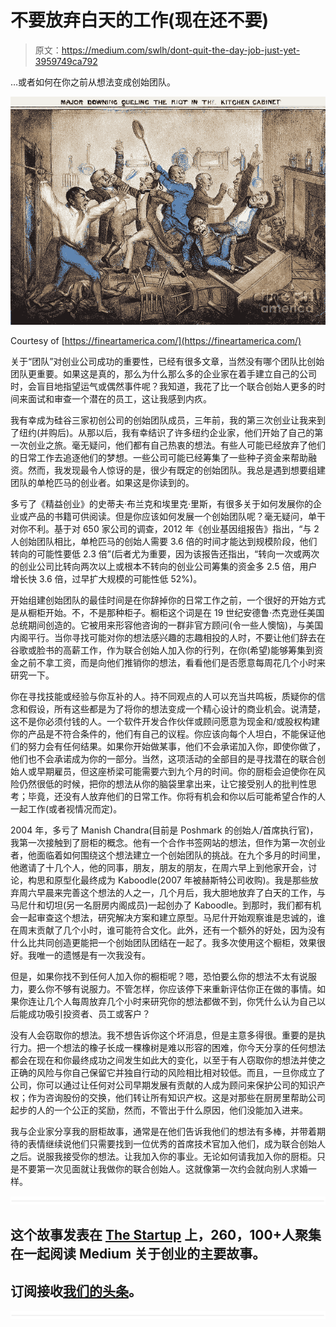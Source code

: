 # 不要放弃白天的工作(现在还不要)

> 原文：<https://medium.com/swlh/dont-quit-the-day-job-just-yet-3959749ca792>

…或者如何在你之前从想法变成创始团队。

![](img/4ddd26aecae32df0e9e09ad1f24e5ab5.png)

Courtesy of [https://fineartamerica.com/](https://fineartamerica.com/)

关于“团队”对创业公司成功的重要性，已经有很多文章，当然没有哪个团队比创始团队更重要。如果这是真的，那么为什么那么多的企业家在着手建立自己的公司时，会盲目地指望运气或偶然事件呢？我知道，我花了比一个联合创始人更多的时间来面试和审查一个潜在的员工，这让我感到内疚。

我有幸成为硅谷三家初创公司的创始团队成员，三年前，我的第三次创业让我来到了纽约(并购后)。从那以后，我有幸结识了许多纽约企业家，他们开始了自己的第一次创业之旅。毫无疑问，他们都有自己热衷的想法。有些人可能已经放弃了他们的日常工作去追逐他们的梦想。一些公司可能已经筹集了一些种子资金来帮助融资。然而，我发现最令人惊讶的是，很少有既定的创始团队。我总是遇到想要组建团队的单枪匹马的创业者。如果这是你读到的。

多亏了《精益创业》的史蒂夫·布兰克和埃里克·里斯，有很多关于如何发展你的企业或产品的书籍可供阅读。但是你应该如何发展一个创始团队呢？毫无疑问，单干对你不利。基于对 650 家公司的调查，2012 年《创业基因组报告》指出，“与 2 人创始团队相比，单枪匹马的创始人需要 3.6 倍的时间才能达到规模阶段，他们转向的可能性要低 2.3 倍”(后者尤为重要，因为该报告还指出，“转向一次或两次的创业公司比转向两次以上或根本不转向的创业公司筹集的资金多 2.5 倍，用户增长快 3.6 倍，过早扩大规模的可能性低 52%)。

开始组建创始团队的最佳时间是在你辞掉你的日常工作之前，一个很好的开始方式是从橱柜开始。不，不是那种柜子。橱柜这个词是在 19 世纪安德鲁·杰克逊任美国总统期间创造的。它被用来形容他咨询的一群非官方顾问(令一些人懊恼)，与美国内阁平行。当你寻找可能对你的想法感兴趣的志趣相投的人时，不要让他们辞去在谷歌或脸书的高薪工作，作为联合创始人加入你的行列，在你(希望)能够筹集到资金之前不拿工资，而是向他们推销你的想法，看看他们是否愿意每周花几个小时来研究一下。

你在寻找技能或经验与你互补的人。持不同观点的人可以充当共鸣板，质疑你的信念和假设，所有这些都是为了将你的想法变成一个精心设计的商业机会。说清楚，这不是你必须付钱的人。一个软件开发合作伙伴或顾问愿意为现金和/或股权构建你的产品是不符合条件的，他们有自己的议程。你应该向每个人坦白，不能保证他们的努力会有任何结果。如果你开始做某事，他们不会承诺加入你，即使你做了，他们也不会承诺成为你的一部分。当然，这项活动的全部目的是寻找潜在的联合创始人或早期雇员，但这座桥梁可能需要六到九个月的时间。你的厨柜会迫使你在风险仍然很低的时候，把你的想法从你的脑袋里拿出来，让它接受别人的批判性思考；毕竟，还没有人放弃他们的日常工作。你将有机会和你以后可能希望合作的人一起工作(或者视情况而定)。

2004 年，多亏了 Manish Chandra(目前是 Poshmark 的创始人/首席执行官)，我第一次接触到了厨柜的概念。他有一个合作书签网站的想法，但作为第一次创业者，他面临着如何围绕这个想法建立一个创始团队的挑战。在九个多月的时间里，他邀请了十几个人，他的同事，朋友，朋友的朋友，在周六早上到他家开会，讨论，构思和原型化最终成为 Kaboodle(2007 年被赫斯特公司收购)。我是那些放弃周六早晨来完善这个想法的人之一，几个月后，我大胆地放弃了白天的工作，与马尼什和切坦(另一名厨房内阁成员)一起创办了 Kaboodle。到那时，我们都有机会一起审查这个想法，研究解决方案和建立原型。马尼什开始观察谁是忠诚的，谁在周末贡献了几个小时，谁可能符合文化。此外，还有一个额外的好处，因为没有什么比共同创造更能把一个创始团队团结在一起了。我多次使用这个橱柜，效果很好。我唯一的遗憾是有一次我没有。

但是，如果你找不到任何人加入你的橱柜呢？嗯，恐怕要么你的想法不太有说服力，要么你不够有说服力。不管怎样，你应该停下来重新评估你正在做的事情。如果你连让几个人每周放弃几个小时来研究你的想法都做不到，你凭什么认为自己以后能成功吸引投资者、员工或客户？

没有人会窃取你的想法。我不想告诉你这个坏消息，但是主意多得很。重要的是执行力。把一个想法的橡子长成一棵橡树是难以形容的困难，你今天分享的任何想法都会在现在和你最终成功之间发生如此大的变化，以至于有人窃取你的想法并使之正确的风险与你自己保留它并独自行动的风险相比相对较低。而且，一旦你成立了公司，你可以通过让任何对公司早期发展有贡献的人成为顾问来保护公司的知识产权；作为咨询股份的交换，他们转让所有知识产权。这是对那些在厨房里帮助公司起步的人的一个公正的奖励，然而，不管出于什么原因，他们没能加入进来。

我与企业家分享我的厨柜故事，通常是在他们告诉我他们的想法有多棒，并带着期待的表情继续说他们只需要找到一位优秀的首席技术官加入他们，成为联合创始人之后。说服我接受你的想法。让我加入你的事业。无论如何请我加入你的厨柜。只是不要第一次见面就让我做你的联合创始人。这就像第一次约会就向别人求婚一样。

![](img/731acf26f5d44fdc58d99a6388fe935d.png)

## 这个故事发表在 [The Startup](https://medium.com/swlh) 上，260，100+人聚集在一起阅读 Medium 关于创业的主要故事。

## 订阅接收[我们的头条](http://growthsupply.com/the-startup-newsletter/)。

![](img/731acf26f5d44fdc58d99a6388fe935d.png)
